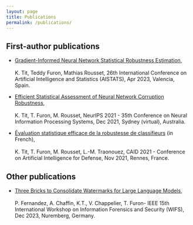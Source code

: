 ```yaml
---
layout: page
title: Publications
permalink: /publications/
---
```

## First-author publications

* [Gradient-Informed Neural Network Statistical Robustness Estimation](https://proceedings.mlr.press/v206/tit23a.html), <br/><br/>K. Tit, Teddy Furon, Mathias Rousset, 26th International Conference on Artificial Intelligence and Statistics (AISTATS), Apr 2023, Valencia, Spain.

* [Efficient Statistical Assessment of Neural Network Corruption Robustness](https://proceedings.neurips.cc/paper/2021/hash/4d215ab7508a3e089af43fb605dd27d1-Abstract.html), <br/><br/>K. Tit, T. Furon, M. Rousset, NeurIPS 2021 - 35th Conference on Neural Information Processing Systems, Dec 2021, Sydney (virtual), Australia.

* [Évaluation statistique efficace de la robustesse de classifieurs](https://hal.archives-ouvertes.fr/hal-03462156) (in French), <br/><br/>K. Tit, T. Furon, M. Rousset, L.-M. Traonouez, CAID 2021 - Conference on Artificial Intelligence for Defense, Nov 2021, Rennes, France.

## Other publications

* [Three Bricks to Consolidate Watermarks for Large Language Models](https://arxiv.org/abs/2308.00113), <br/><br/>P. Fernandez, A. Chaffin, K.T., V. Chappelier, T. Furon- IEEE 15th International Workshop on Information Forensics and Security (WIFS), Dec 2023, Nuremberg, Germany.